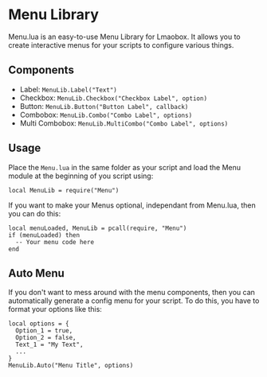 # Menu Library
Menu.lua is an easy-to-use Menu Library for Lmaobox. It allows you to create interactive menus for your scripts to configure various things.

## Components
- Label: `MenuLib.Label("Text")`
- Checkbox: `MenuLib.Checkbox("Checkbox Label", option)`
- Button: `MenuLib.Button("Button Label", callback)`
- Combobox: `MenuLib.Combo("Combo Label", options)`
- Multi Combobox: `MenuLib.MultiCombo("Combo Label", options)`

## Usage
Place the `Menu.lua` in the same folder as your script and load the Menu module at the beginning of you script using:
```
local MenuLib = require("Menu")
```

If you want to make your Menus optional, independant from Menu.lua, then you can do this:
```
local menuLoaded, MenuLib = pcall(require, "Menu")
if (menuLoaded) then
  -- Your menu code here
end
```

## Auto Menu
If you don't want to mess around with the menu components, then you can automatically generate a config menu for your script.
To do this, you have to format your options like this:
```
local options = {
  Option_1 = true,
  Option_2 = false,
  Text_1 = "My Text",
  ...
}
MenuLib.Auto("Menu Title", options)
```

